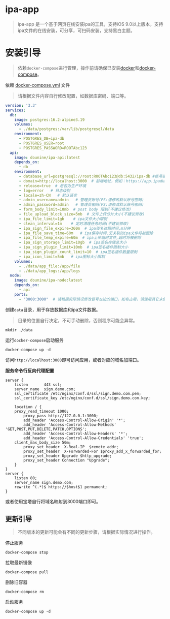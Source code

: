 # ipa-app
> ipa-app 是一个基于网页在线安装ipa的工具，支持iOS 9.0以上版本，支持ipa文件的在线安装，可分享，可扫码安装，支持黑白主题。


# 安装引导
> 依赖`docker-compose`进行管理，操作前请确保已安装[docker](https://docs.docker.com/engine/install/)和[docker-compose](https://docs.docker.com/compose/install/linux)。

依赖 [docker-compose.yml](./docker-compose.yml) 文件
> 请根据文件内容自行修改配置，如数据库密码、端口等。

```yaml
version: '3.3'
services:
  db:
    image: postgres:16.2-alpine3.19
    volumes:
      - ./data/postgres:/var/lib/postgresql/data
    environment:
      - POSTGRES_DB=ipa-db
      - POSTGRES_USER=root
      - POSTGRES_PASSWORD=ROOTAbc123
  api:
    image: dounine/ipa-api:latest
    depends_on:
      - db
    environment:
      - database_url=postgresql://root:ROOTAbc123@db:5432/ipa-db #帐号密码请与上面db服务一致
      - domain=http://localhost:3000  # 前端地址，例如：https://app.ipadump.com
      - release=true  # 是否为生产环境
      - log=error   # 日志级别
      - locale=zh-CN   # 默认语言
      - admin_username=admin   # 管理员账号(PS:请修改默认账号密码)
      - admin_password=admin   # 管理员密码(PS:请修改默认账号密码)
      - form_body_limit=10mb  # post body 限制(不建议修改)
      - file_upload_block_size=5mb  # 文件上传分片大小(不建议修改)
      - ipa_file_limit=1gb    # ipa文件大小限制
      - clean_interval=1m    # 定时清理任务时间(不建议修改)
      - ipa_sign_file_expire=360m  # ipa签名过期时间,m分钟
      - ipa_file_save_time=60m   # ipa保存时间,无关联的ipa文件将被删除
      - ipa_file_temp_expire=60m  # ipa上传临时文件,超时将被删除
      - ipa_sign_storage_limit=10gb  # ipa签名存储总大小
      - ipa_sign_plugin_limit=10mb  # ipa签名插件限制大小
      - ipa_sign_plugin_count_limit=10  # ipa签名插件数量限制
      - ipa_icon_limit=5mb   # ipa图标大小限制
    volumes:
      - ./data/app_file:/app/file
      - ./data/app_logs:/app/logs
  node:
    image: dounine/ipa-node:latest
    depends_on:
      - api
    ports:
      - "3000:3000"  # 请根据实际情况修改冒号左边的端口，如有占用，请使用其它未使用的端口
```

创建`data`目录，用于存放数据库和ipa文件数据。
> 目录的位置自行决定，不可手动删除，否则程序可能会异常。
```shell
mkdir ./data
```
运行`docker-compose`启动服务
```shell
docker-compose up -d
```
访问`http://localhost:3000`即可访问应用，或者对应的域名加端口。

**服务命令行反向代理配置**
```shell
server {
    listen       443 ssl;
    server_name  sign.demo.com;
    ssl_certificate /etc/nginx/conf.d/ssl/sign.demo.com.pem;
    ssl_certificate_key /etc/nginx/conf.d/ssl/sign.demo.com.key;

    location / {
	proxy_read_timeout 1000;
        proxy_pass http://127.0.0.1:3000;
        add_header 'Access-Control-Allow-Origin' '*';
    	add_header 'Access-Control-Allow-Methods' 'GET,POST,PUT,DELETE,PATCH,OPTIONS';
    	add_header 'Access-Control-Allow-Headers' '*';
    	add_header 'Access-Control-Allow-Credentials' 'true';
 	client_max_body_size 50m;
        proxy_set_header  X-Real-IP  $remote_addr;
        proxy_set_header  X-Forwarded-For $proxy_add_x_forwarded_for;
        proxy_set_header Upgrade $http_upgrade;
        proxy_set_header Connection "Upgrade";
    }
}
server {
    listen 80;
    server_name sign.demo.com;
    rewrite ^(.*)$ https://$host$1 permanent;
}
```
或者使用宝塔自行将域名映射到3000端口即可。

## 更新引导
> 不同版本的更新可能会有不同的更新步骤，请根据实际情况进行操作。

停止服务
```shell
docker-compose stop
```
拉取最新镜像
```shell
docker-compose pull
```
删除旧容器
```shell
docker-compose rm
```
启动服务
```shell
docker-compose up -d
```


